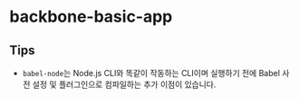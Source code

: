 # backbone-basic-app

## Tips
- `babel-node`는 Node.js CLI와 똑같이 작동하는 CLI이며 실행하기 전에 Babel 사전 설정 및 플러그인으로 컴파일하는 추가 이점이 있습니다.
